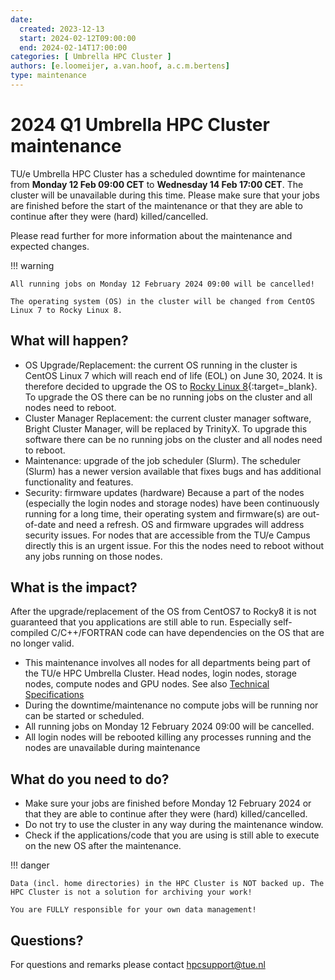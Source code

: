 ```yaml
---
date: 
  created: 2023-12-13
  start: 2024-02-12T09:00:00
  end: 2024-02-14T17:00:00
categories: [ Umbrella HPC Cluster ]
authors: [e.loomeijer, a.van.hoof, a.c.m.bertens]
type: maintenance
---
```


# 2024 Q1 Umbrella HPC Cluster maintenance

TU/e Umbrella HPC Cluster has a scheduled downtime for maintenance from **Monday 12 Feb 09:00 CET** to **Wednesday 14 Feb 17:00 CET**. The cluster will be unavailable during this time. Please make sure that your jobs are finished before the start of the maintenance or that they are able to continue after they were (hard) killed/cancelled.

<!-- more -->

Please read further for more information about the maintenance and expected changes.

!!! warning

    All running jobs on Monday 12 February 2024 09:00 will be cancelled!

    The operating system (OS) in the cluster will be changed from CentOS Linux 7 to Rocky Linux 8.

## What will happen?

- OS Upgrade/Replacement: the current OS running in the cluster is CentOS Linux 7 which will reach end of life (EOL) on June 30, 2024. It is therefore decided to upgrade the OS to [Rocky Linux 8](https://rockylinux.org/){:target=_blank}. To upgrade the OS there can be no running jobs on the cluster and all nodes need to reboot.
- Cluster Manager Replacement: the current cluster manager software, Bright Cluster Manager, will be replaced by TrinityX. To upgrade this software there can be no running jobs on the cluster and all nodes need to reboot.
- Maintenance: upgrade of the job scheduler (Slurm). The scheduler (Slurm) has a newer version available that fixes bugs and has additional functionality and features.
- Security: firmware updates (hardware) Because a part of the nodes (especially the login nodes and storage nodes) have been continuously running for a long time, their operating system and firmware(s) are out-of-date and need a refresh. OS and firmware upgrades will address security issues. For nodes that are accessible from the TU/e Campus directly this is an urgent issue. For this the nodes need to reboot without any jobs running on those nodes.

## What is the impact?

After the upgrade/replacement of the OS from CentOS7 to Rocky8 it is not guaranteed that you applications are still able to run. Especially self-compiled C/C++/FORTRAN code can have dependencies on the OS that are no longer valid.

- This maintenance involves all nodes for all departments being part of the TU/e HPC Umbrella Cluster. Head nodes, login nodes, storage nodes, compute nodes and GPU nodes. See also [Technical Specifications](../../../documentation/specifications.md)
- During the downtime/maintenance no compute jobs will be running nor can be started or scheduled.
- All running jobs on Monday 12 February 2024 09:00 will be cancelled.
- All login nodes will be rebooted killing any processes running and the nodes are unavailable during maintenance

## What do you need to do?

- Make sure your jobs are finished before Monday 12 February 2024 or that they are able to continue after they were (hard) killed/cancelled.
- Do not try to use the cluster in any way during the maintenance window.
- Check if the applications/code that you are using is still able to execute on the new OS after the maintenance.

!!! danger

    Data (incl. home directories) in the HPC Cluster is NOT backed up. The HPC Cluster is not a solution for archiving your work!

    You are FULLY responsible for your own data management!

## Questions?

For questions and remarks please contact [hpcsupport@tue.nl](mailto:hpcsupport@tue.nl)
